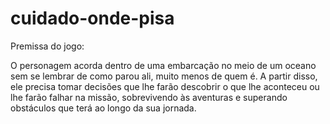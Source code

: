 # cuidado-onde-pisa

Premissa do jogo:

O personagem acorda dentro de uma embarcação no meio de um oceano sem se lembrar de como parou ali, muito menos de quem é. A partir disso, ele precisa tomar decisões que lhe farão descobrir o que lhe aconteceu ou lhe farão falhar na missão, sobrevivendo às aventuras e superando obstáculos que terá ao longo da sua jornada.